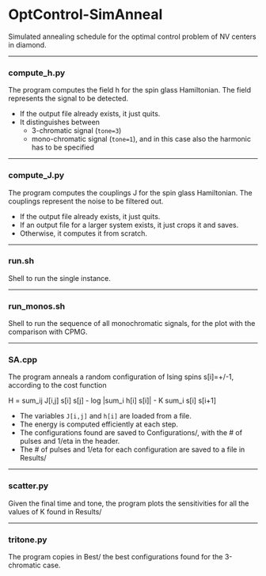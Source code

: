 # OptControl-SimAnneal

Simulated annealing schedule for the optimal control problem of NV centers in diamond.


---
### compute\_h.py

The program computes the field h for the spin glass Hamiltonian. The field represents the signal to be detected.

- If the output file already exists, it just quits.
- It distinguishes between
   - 3-chromatic signal (`tone=3`)
   - mono-chromatic signal (`tone=1`), and in this case also the harmonic has to be specified


---
### compute\_J.py

The program computes the couplings J for the spin glass Hamiltonian. The couplings represent the noise to be filtered out.

- If the output file already exists, it just quits.
- If an output file for a larger system exists, it just crops it and saves.
- Otherwise, it computes it from scratch.


---
### run.sh

Shell to run the single instance.


---
### run\_monos.sh

Shell to run the sequence of all monochromatic signals, for the plot with the comparison with CPMG.


---
### SA.cpp

The program anneals a random configuration of Ising spins s[i]=+/-1, according to the cost function
   
   H = sum_ij J[i,j] s[i] s[j] - log |sum_i h[i] s[i]| - K sum_i s[i] s[i+1]

- The variables `J[i,j]` and `h[i]` are loaded from a file.
- The energy is computed efficiently at each step.
- The configurations found are saved to Configurations/, with the # of pulses and 1/eta in the header.
- The # of pulses and 1/eta for each configuration are saved to a file in Results/


---
### scatter.py

Given the final time and tone, the program plots the sensitivities for all the values of K found in Results/


---
### tritone.py

The program copies in Best/ the best configurations found for the 3-chromatic case.
